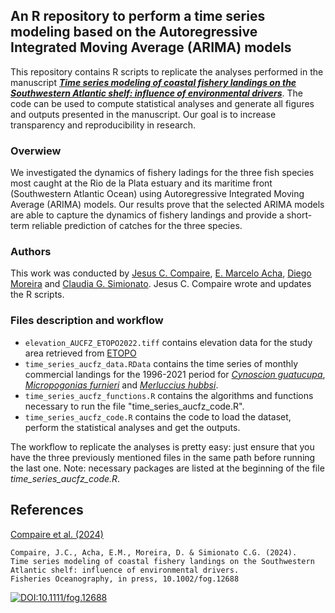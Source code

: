 ## An R repository to perform a time series modeling based on the Autoregressive Integrated Moving Average (ARIMA) models

This repository contains R scripts to replicate the analyses performed in the manuscript 
[***Time series modeling of coastal fishery landings on the Southwestern Atlantic shelf: influence of environmental drivers***](https://doi.org/10.1111/fog.12688). The code can be used to compute statistical analyses and generate all figures and outputs presented in the manuscript. Our goal is to increase transparency and reproducibility in research.

### Overwiew
We investigated the dynamics of fishery ladings for the three fish species most caught at the Rio de la Plata estuary and its maritime front (Southwestern Atlantic Ocean) using Autoregressive Integrated Moving Average (ARIMA) models. Our results prove that the selected ARIMA models are able to capture the dynamics of fishery landings and provide a short-term reliable prediction of catches for the three species. 

### Authors
This work was conducted by [Jesus C. Compaire](https://www.researchgate.net/profile/Jesus-Compaire), [E. Marcelo Acha](https://www.researchgate.net/profile/Marcelo-Acha), [Diego Moreira](https://www.researchgate.net/profile/Diego-Moreira-3) and [Claudia G. Simionato](https://www.researchgate.net/profile/Claudia-Simionato). Jesus C. Compaire wrote and updates the R scripts.

### Files description and workflow
- `elevation_AUCFZ_ETOPO2022.tiff` contains elevation data for the study area retrieved from [ETOPO](https://doi.org/10.25921/fd45-gt74) 
- `time_series_aucfz_data.RData` contains the time series of monthly commercial landings for the 1996-2021 period for [*Cynoscion guatucupa*](https://www.fishbase.se/summary/Cynoscion-guatucupa.html), [*Micropogonias furnieri*](https://www.fishbase.se/summary/Micropogonias-furnieri.html) and [*Merluccius hubbsi*](https://www.fishbase.se/summary/Merluccius-hubbsi.html).
- `time_series_aucfz_functions.R` contains the algorithms and functions necessary to run the file "time_series_aucfz_code.R".
- `time_series_aucfz_code.R` contains the code to load the dataset, perform the statistical analyses and get the outputs.

The workflow to replicate the analyses is pretty easy: just ensure that you have the three previously mentioned files in the same path before running the last one. Note: necessary packages are listed at the beginning of the file *time_series_aucfz_code.R*.

## References

[Compaire et al. (2024)](https://doi.org/10.1111/fog.12688) 
```
Compaire, J.C., Acha, E.M., Moreira, D. & Simionato C.G. (2024).
Time series modeling of coastal fishery landings on the Southwestern Atlantic shelf: influence of environmental drivers.
Fisheries Oceanography, in press, 10.1002/fog.12688
```
[![DOI:10.1111/fog.12688](http://img.shields.io/badge/DOI-10.1111/fog.12688-b45f06.svg)](https://doi.org/10.1111/fog.12688)
